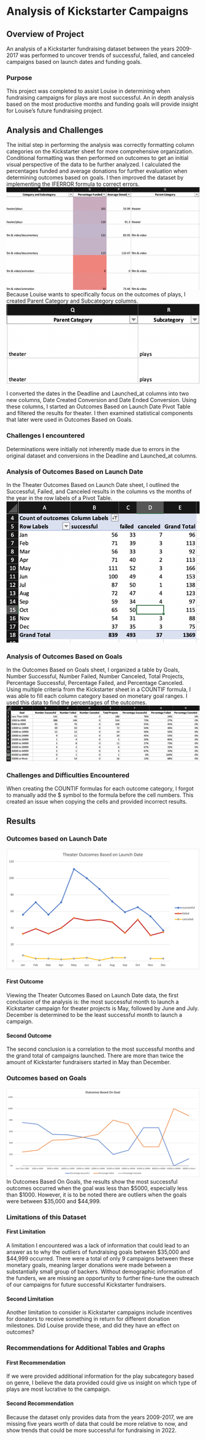 # Analysis of Kickstarter Campaigns

## Overview of Project
An analysis of a Kickstarter fundraising dataset between the years 2009-2017 was performed to uncover trends of successful, failed, and canceled campaigns based on launch dates and funding goals.

### Purpose
This project was completed to assist Louise in determining when fundraising campaigns for plays are most successful. An in depth analysis based on the most productive months and funding goals will provide insight for Louise’s future fundraising project.


## Analysis and Challenges
The initial step in performing the analysis was correctly formatting column categories on the Kickstarter sheet for more comprehensive organization. Conditional formatting was then performed on outcomes to get an initial visual perspective of the data to be further analyzed.
I calculated the percentages funded and average donations for further evaluation when determining outcomes based on goals. I then improved the dataset by implementing the IFERROR formula to correct errors. 
![image_name](https://github.com/jstearns1988/kickstarter-analysis/blob/main/Conditional%20Formatting%20Screenshot.png)
Because Louise wants to specifically focus on the outcomes of plays, I created Parent Category and Subcategory columns. 
![image_name](https://github.com/jstearns1988/kickstarter-analysis/blob/main/Parent%20and%20Subcategories%20Screen%20Shot.png)

I converted the dates in the Deadline and Launched_at columns into two new columns, Date Created Conversion and Date Ended Conversion. Using these columns, I started an Outcomes Based on Launch Date Pivot Table and filtered the results for theater.
I then examined statistical components that later were used in Outcomes Based on Goals.

### Challenges I encountered
Determinations were initially not inherently made due to errors in the original dataset and conversions in the Deadline and Launched_at columns.


### Analysis of Outcomes Based on Launch Date
In the Theater Outcomes Based on Launch Date sheet, I outlined the Successful, Failed, and Canceled results in the columns vs the months of the year in the row labels of a Pivot Table.
![image_name](https://github.com/jstearns1988/kickstarter-analysis/blob/main/Theater%20Outcomes%20by%20Launch%20Date%20Screen%20Shot.png)

### Analysis of Outcomes Based on Goals
In the Outcomes Based on Goals sheet, I organized a table by Goals, Number Successful, Number Failed, Number Canceled, Total Projects, Percentage Successful, Percentage Failed, and Percentage Canceled. Using multiple criteria from the Kickstarter sheet in a COUNTIF formula, I was able to fill each column category based on monetary goal ranges. I used this data to find the percentages of the outcomes.
![image_name](https://github.com/jstearns1988/kickstarter-analysis/blob/main/Outcomes%20Based%20on%20Goals%20Screenshot%20corrected.png)
### Challenges and Difficulties Encountered
When creating the COUNTIF formulas for each outcome category, I forgot to manually add the $ symbol to the formula before the cell numbers. This created an issue when copying the cells and provided incorrect results.

## Results

### Outcomes based on Launch Date
![image_name](  Theater_Outcomes_vs_Launch.png)
#### First Outcome
Viewing the Theater Outcomes Based on Launch Date data, the first conclusion of the analysis is: the most successful month to launch a Kickstarter campaign for theater projects is May, followed by June and July. December is determined to be the least successful month to launch a campaign. 
#### Second Outcome
The second conclusion is a correlation to the most successful months and the grand total of campaigns launched. There are more than twice the amount of Kickstarter fundraisers started in May than December.

### Outcomes based on Goals
![image_name](https://github.com/jstearns1988/kickstarter-analysis/blob/main/Outcomes_vs_Goals.png)
In Outcomes Based On Goals, the results show the most successful outcomes occurred when the goal was less than $5000, especially less than $1000. However, it is to be noted there are outliers when the goals were between $35,000 and $44,999.

### Limitations of this Dataset
#### First Limitation
A limitation I encountered was a lack of information that could lead to an answer as to why the outliers of fundraising goals between $35,000 and $44,999 occurred. There were a total of only 9 campaigns between these monetary goals, meaning larger donations were made between a substantially small group of backers. Without demographic information of the funders, we are missing an opportunity to further fine-tune the outreach of our campaigns for future successful Kickstarter fundraisers. 
#### Second Limitation
Another limitation to consider is Kickstarter campaigns include incentives for donators to receive something in return for different donation milestones. Did Louise provide these, and did they have an effect on outcomes?

### Recommendations for Additional Tables and Graphs
#### First Recommendation
If we were provided additional information for the play subcategory based on genre, I believe the data provided could give us insight on which type of plays are most lucrative to the campaign.
#### Second Recommendation
Because the dataset only provides data from the years 2009-2017, we are missing five years worth of data that could be more relative to now, and show trends that could be more successful for fundraising in 2022.
